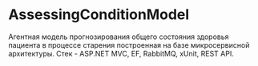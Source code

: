 # AssessingConditionModel
Агентная модель прогнозирования общего состояния здоровья пациента в процессе старения построенная на базе микросервисной архитектуры.
Стек - ASP.NET MVC, EF, RabbitMQ, xUnit, REST API.

